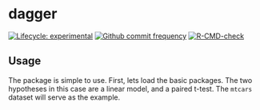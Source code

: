 
<!-- README.md is generated from README.Rmd. Please edit that file -->

# dagger

<!-- badges: start -->

[![Lifecycle:
experimental](https://img.shields.io/badge/lifecycle-experimental-orange.svg)](https://www.tidyverse.org/lifecycle/#experimental)
[![Github commit
frequency](https://img.shields.io/github/commit-activity/w/asshah4/dagger)](https://github.com/asshah4/dagger/graphs/commit-activity)
[![R-CMD-check](https://github.com/asshah4/dagger/workflows/R-CMD-check/badge.svg)](https://github.com/asshah4/dagger/actions)

<!-- badges: end -->

## Usage

The package is simple to use. First, lets load the basic packages. The
two hypotheses in this case are a linear model, and a paired t-test. The
`mtcars` dataset will serve as the example.
